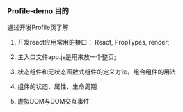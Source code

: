 ### Profile-demo 目的

通过开发Profile页了解

1. 开发react应用常用的接口： React, PropTypes, render;

2. 主入口文件app.js是用来放一个整页;

3. 状态组件和无状态函数式组件的定义方法，组合组件的用法

4. 组件的状态、属性、生命周期

5. 虚拟DOM与DOM交互事件
 